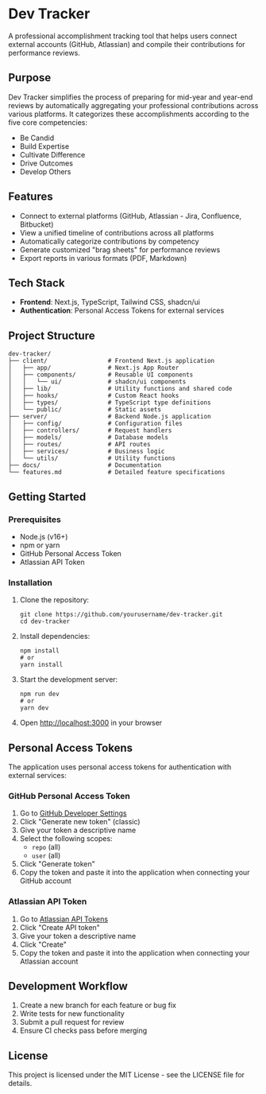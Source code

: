 # Dev Tracker

A professional accomplishment tracking tool that helps users connect external accounts (GitHub, Atlassian) and compile their contributions for performance reviews.

## Purpose

Dev Tracker simplifies the process of preparing for mid-year and year-end reviews by automatically aggregating your professional contributions across various platforms. It categorizes these accomplishments according to the five core competencies:

- Be Candid
- Build Expertise
- Cultivate Difference
- Drive Outcomes
- Develop Others

## Features

- Connect to external platforms (GitHub, Atlassian - Jira, Confluence, Bitbucket)
- View a unified timeline of contributions across all platforms
- Automatically categorize contributions by competency
- Generate customized "brag sheets" for performance reviews
- Export reports in various formats (PDF, Markdown)

## Tech Stack

- **Frontend**: Next.js, TypeScript, Tailwind CSS, shadcn/ui
- **Authentication**: Personal Access Tokens for external services

## Project Structure

```
dev-tracker/
├── client/                 # Frontend Next.js application
│   ├── app/                # Next.js App Router
│   ├── components/         # Reusable UI components
│   │   └── ui/             # shadcn/ui components
│   ├── lib/                # Utility functions and shared code
│   ├── hooks/              # Custom React hooks
│   ├── types/              # TypeScript type definitions
│   └── public/             # Static assets
├── server/                 # Backend Node.js application
│   ├── config/             # Configuration files
│   ├── controllers/        # Request handlers
│   ├── models/             # Database models
│   ├── routes/             # API routes
│   ├── services/           # Business logic
│   └── utils/              # Utility functions
├── docs/                   # Documentation
└── features.md             # Detailed feature specifications
```

## Getting Started

### Prerequisites

- Node.js (v16+)
- npm or yarn
- GitHub Personal Access Token
- Atlassian API Token

### Installation

1. Clone the repository:

   ```
   git clone https://github.com/yourusername/dev-tracker.git
   cd dev-tracker
   ```

2. Install dependencies:

   ```
   npm install
   # or
   yarn install
   ```

3. Start the development server:

   ```
   npm run dev
   # or
   yarn dev
   ```

4. Open [http://localhost:3000](http://localhost:3000) in your browser

## Personal Access Tokens

The application uses personal access tokens for authentication with external services:

### GitHub Personal Access Token

1. Go to [GitHub Developer Settings](https://github.com/settings/tokens)
2. Click "Generate new token" (classic)
3. Give your token a descriptive name
4. Select the following scopes:
   - `repo` (all)
   - `user` (all)
5. Click "Generate token"
6. Copy the token and paste it into the application when connecting your GitHub account

### Atlassian API Token

1. Go to [Atlassian API Tokens](https://id.atlassian.com/manage-profile/security/api-tokens)
2. Click "Create API token"
3. Give your token a descriptive name
4. Click "Create"
5. Copy the token and paste it into the application when connecting your Atlassian account

## Development Workflow

1. Create a new branch for each feature or bug fix
2. Write tests for new functionality
3. Submit a pull request for review
4. Ensure CI checks pass before merging

## License

This project is licensed under the MIT License - see the LICENSE file for details.

